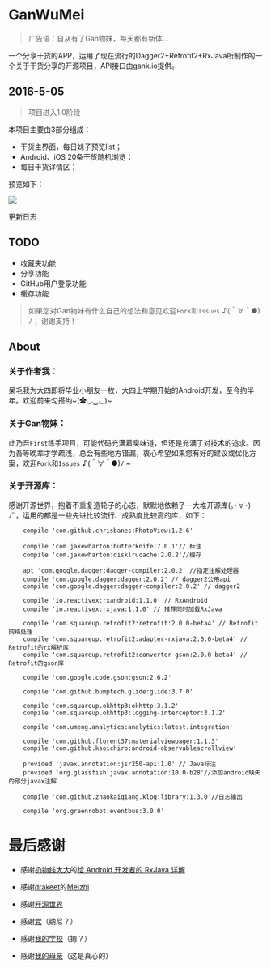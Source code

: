 # GanWuMei
> 广告语：自从有了Gan物妹，每天都有新体...

一个分享干货的APP，运用了现在流行的Dagger2+Retrofit2+RxJava所制作的一个关于干货分享的开源项目，API接口由gank.io提供。

## 2016-5-05

>项目进入1.0阶段

本项目主要由3部分组成：
- 干货主界面，每日妹子预览list；
- Android、iOS 20条干货随机浏览；
- 每日干货详情区；


预览如下：

![](http://7xs99u.com1.z0.glb.clouddn.com/image/gif/GanWu20160505.gif)


[更新日志](https://github.com/Dimon94/GanWuMei/blob/master/UPDATE_LOG.md)

## TODO

- 收藏夹功能
- 分享功能
- GitHub用户登录功能
- 缓存功能

> 如果您对Gan物妹有什么自己的想法和意见欢迎`Fork`和`Issues` ♪(＾∀＾●)ﾉ ，谢谢支持！

## About

### 关于作者我：

呆毛我为大四即将毕业小朋友一枚，大四上学期开始的Android开发，至今约半年。欢迎前来勾搭哟~(✿◡‿◡)~

### 关于Gan物妹：

此乃吾`First`练手项目，可能代码充满着臭味道，但还是充满了对技术的追求。因为吾等晚辈才学疏浅，总会有些地方错漏，衷心希望如果您有好的建议或优化方案，欢迎`Fork`和`Issues` ♪(＾∀＾●)ﾉ ~

### 关于开源库：

感谢开源世界，抱着不重复造轮子的心态，默默地依赖了一大堆开源库(｡･∀･)ﾉﾞ，运用的都是一些先进比较流行、成熟度比较高的库，如下：

```
    compile 'com.github.chrisbanes:PhotoView:1.2.6'

    compile 'com.jakewharton:butterknife:7.0.1'// 标注
    compile 'com.jakewharton:disklrucache:2.0.2'//缓存

    apt 'com.google.dagger:dagger-compiler:2.0.2' //指定注解处理器
    compile 'com.google.dagger:dagger:2.0.2' // dagger2公用api
    compile 'com.google.dagger:dagger-compiler:2.0.2' // dagger2

    compile 'io.reactivex:rxandroid:1.1.0' // RxAndroid
    compile 'io.reactivex:rxjava:1.1.0' // 推荐同时加载RxJava

    compile 'com.squareup.retrofit2:retrofit:2.0.0-beta4' // Retrofit网络处理
    compile 'com.squareup.retrofit2:adapter-rxjava:2.0.0-beta4' // Retrofit的rx解析库
    compile 'com.squareup.retrofit2:converter-gson:2.0.0-beta4' // Retrofit的gson库

    compile 'com.google.code.gson:gson:2.6.2'

    compile 'com.github.bumptech.glide:glide:3.7.0'

    compile 'com.squareup.okhttp3:okhttp:3.1.2'
    compile 'com.squareup.okhttp3:logging-interceptor:3.1.2'

    compile 'com.umeng.analytics:analytics:latest.integration'

    compile 'com.github.florent37:materialviewpager:1.1.3'
    compile 'com.github.ksoichiro:android-observablescrollview'

    provided 'javax.annotation:jsr250-api:1.0' // Java标注
    provided 'org.glassfish:javax.annotation:10.0-b28'//添加android缺失的部分javax注解

    compile 'com.github.zhaokaiqiang.klog:library:1.3.0'//日志输出

    compile 'org.greenrobot:eventbus:3.0.0'
```

# 最后感谢

- 感谢[扔物线大大](https://github.com/rengwuxian)的[给 Android 开发者的 RxJava 详解](http://gank.io/post/560e15be2dca930e00da1083)

- 感谢[drakeet](https://drakeet.me/)的[Meizhi](https://github.com/drakeet/Meizhi)

- 感谢[开源世界](https://github.com/)

- 感谢[党](https://zh.wikipedia.org/zh/%E4%B8%AD%E5%9B%BD%E5%85%B1%E4%BA%A7%E5%85%9A)（纳尼？）

- 感谢[我的学校](https://dimon94.github.io/)（摁？）

- 感谢[我的母亲]()（这是真心的）